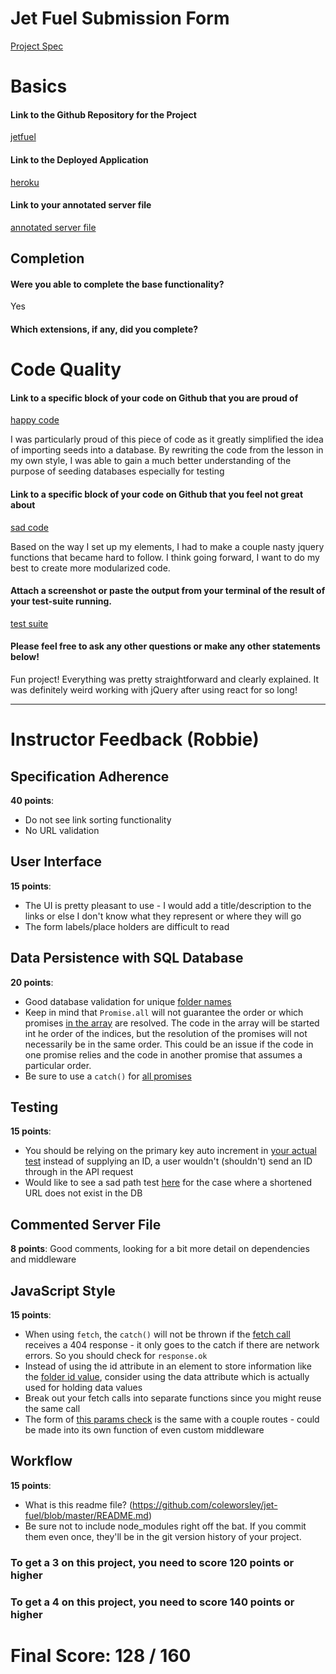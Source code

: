 # Jet Fuel Submission Form

[Project Spec](http://frontend.turing.io/projects/jet-fuel.html)

# Basics

#### Link to the Github Repository for the Project
[jetfuel](https://github.com/coleworsley/jet-fuel)

#### Link to the Deployed Application
[heroku](https://cw-jetfuel.herokuapp.com/)

#### Link to your annotated server file
[annotated server file](https://github.com/coleworsley/jet-fuel/blob/cw-annotated-server/server.js)

## Completion

#### Were you able to complete the base functionality?

Yes

#### Which extensions, if any, did you complete?

# Code Quality

#### Link to a specific block of your code on Github that you are proud of
[happy code](https://github.com/coleworsley/jet-fuel/blob/master/db/test/seeds/testSeeds.js#L55-L60)

I was particularly proud of this piece of code as it greatly simplified the idea of importing seeds into a database. By rewriting the code from the lesson in my own style, I was able to gain a much better understanding of the purpose of seeding databases especially for testing

#### Link to a specific block of your code on Github that you feel not great about
[sad code](https://github.com/coleworsley/jet-fuel/blob/master/public/index.js#L67-L83)

Based on the way I set up my elements, I had to make a couple nasty jquery functions that became hard to follow. I think going forward, I want to do my best to create more modularized code.

#### Attach a screenshot or paste the output from your terminal of the result of your test-suite running.

[test suite](https://github.com/coleworsley/jet-fuel/blob/master/public/assets/images/testsuite.png)

#### Please feel free to ask any other questions or make any other statements below!

Fun project! Everything was pretty straightforward and clearly explained. It was definitely weird working with jQuery after using react for so long!

-----

# Instructor Feedback (Robbie)

## Specification Adherence

**40 points**:

* Do not see link sorting functionality
* No URL validation

## User Interface

**15 points**:

* The UI is pretty pleasant to use - I would add a title/description to the links or else I don't know what they represent or where they will go
* The form labels/place holders are difficult to read

## Data Persistence with SQL Database

**20 points**:

* Good database validation for unique [folder names](https://github.com/coleworsley/jet-fuel/blob/master/db/migrations/20170815172451_initial.js#L6)
* Keep in mind that `Promise.all` will not guarantee the order or which promises [in the array](https://github.com/coleworsley/jet-fuel/blob/master/db/migrations/20170815172451_initial.js#L3) are resolved. The code in the array will be started int he order of the indices, 
but the resolution of the promises will not necessarily be in the same order. This could be an issue if the code in one promise relies and the code in another promise that assumes a particular order.
* Be sure to use a `catch()` for [all promises](https://github.com/coleworsley/jet-fuel/blob/master/db/seeds/dev/folders.js#L53)

## Testing

**15 points**:

* You should be relying on the primary key auto increment in [your actual test](https://github.com/coleworsley/jet-fuel/blob/master/test/routes.spec.js#L58) instead of supplying an ID, a user wouldn't (shouldn't) send an ID through in the API request
* Would like to see a sad path test [here](https://github.com/coleworsley/jet-fuel/blob/master/test/routes.spec.js#L188) for the case where a shortened URL does not exist in the DB

## Commented Server File

**8 points**: Good comments, looking for a bit more detail on dependencies and middleware

## JavaScript Style

**15 points**:

* When using `fetch`, the `catch()` will not be thrown if the [fetch call](https://github.com/coleworsley/jet-fuel/blob/master/public/index.js#L4) receives a 404 response - it only goes to the catch if there are network errors. 
So you should check for `response.ok`
* Instead of using the id attribute in an element to store information like the [folder id value](https://github.com/coleworsley/jet-fuel/blob/master/public/index.js#L13), consider using the data attribute which is actually used for holding data values
* Break out your fetch calls into separate functions since you might reuse the same call
* The form of [this params check](https://github.com/coleworsley/jet-fuel/blob/master/server.js#L35-L39) is the same with a couple routes - could be made into its own function of even custom middleware

## Workflow

**15 points**:

* What is this readme file? (https://github.com/coleworsley/jet-fuel/blob/master/README.md)
* Be sure not to include node_modules right off the bat. If you commit them even once, they'll be in the git version history of your project.


### To get a 3 on this project, you need to score 120 points or higher
### To get a 4 on this project, you need to score 140 points or higher

# Final Score: 128 / 160
